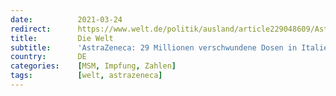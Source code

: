 ```yaml
---
date:          2021-03-24
redirect:      https://www.welt.de/politik/ausland/article229048609/AstraZeneca-29-Millionen-verschwundene-Dosen-in-Italien-aufgetaucht.html
title:         Die Welt
subtitle:      'AstraZeneca: 29 Millionen verschwundene Dosen in Italien aufgetaucht'
country:       DE
categories:    [MSM, Impfung, Zahlen]
tags:          [welt, astrazeneca]
---
```

